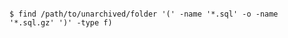 <!-- usedin: [ _includes/_inlines/AddOns/common/database-backups] - layout:code post: database-backups_mysql -->

```

$ find /path/to/unarchived/folder '(' -name '*.sql' -o -name '*.sql.gz' ')' -type f) 

```
